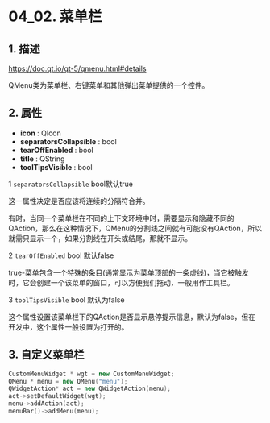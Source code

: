 # 04_02. 菜单栏

## 1. 描述

https://doc.qt.io/qt-5/qmenu.html#details

QMenu类为菜单栏、右键菜单和其他弹出菜单提供的一个控件。

## 2. 属性

- **icon** : QIcon
- **separatorsCollapsible** : bool
- **tearOffEnabled** : bool
- **title** : QString
- **toolTipsVisible** : bool

1 `separatorsCollapsible` bool默认true

这一属性决定是否应该将连续的分隔符合并。

有时，当同一个菜单栏在不同的上下文环境中时，需要显示和隐藏不同的QAction，那么在这种情况下，QMenu的分割线之间就有可能没有QAction，所以就需只显示一个，如果分割线在开头或结尾，那就不显示。

2 `tearOffEnabled` bool 默认false

true-菜单包含一个特殊的条目(通常显示为菜单顶部的一条虚线)，当它被触发时，它会创建一个该菜单的窗口，可以方便我们拖动，一般用作工具栏。

3 `toolTipsVisible` bool 默认为false

这个属性设置该菜单栏下的QAction是否显示悬停提示信息，默认为false，但在开发中，这个属性一般设置为打开的。

## 3. 自定义菜单栏

```c++
CustomMenuWidget * wgt = new CustomMenuWidget;
QMenu * menu = new QMenu("menu");
QWidgetAction* act = new QWidgetAction(menu);
act->setDefaultWidget(wgt);
menu->addAction(act);
menuBar()->addMenu(menu);
```

